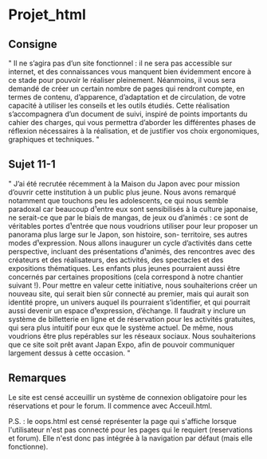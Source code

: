 # Projet_html

## Consigne ##
"
Il ne s’agira pas d’un site fonctionnel : il ne sera pas accessible sur internet, et des
connaissances vous manquent bien évidemment encore à ce stade pour pouvoir le réaliser
pleinement. Néanmoins, il vous sera demandé de créer un certain nombre de pages qui
rendront compte, en termes de contenu, d’apparence, d’adaptation et de circulation, de votre
capacité à utiliser les conseils et les outils étudiés.
Cette réalisation s’accompagnera d’un document de suivi, inspiré de points importants du
cahier des charges, qui vous permettra d’aborder les différentes phases de réflexion
nécessaires à la réalisation, et de justifier vos choix ergonomiques, graphiques et techniques.
"

## Sujet 11-1 ##
"
J’ai été recrutée récemment à la Maison du Japon avec pour mission d’ouvrir cette institution à
un public plus jeune. Nous avons remarqué notamment que touchons peu les adolescents, ce
qui nous semble paradoxal car beaucoup d¹entre eux sont sensibilisés à la culture japonaise, ne
serait-ce que par le biais de mangas, de jeux ou d’animés : ce sont de véritables portes d¹entrée
que nous voudrions utiliser pour leur proposer un panorama plus large sur le Japon, son
histoire, son- territoire, ses autres modes d¹expression. Nous allons inaugurer un cycle
d’activités dans cette perspective, incluant des présentations d¹animés, des rencontres avec des
créateurs et des réalisateurs, des activités, des spectacles et des expositions thématiques. Les
enfants plus jeunes pourraient aussi être concernés par certaines propositions (cela correspond
à notre chantier suivant !). Pour mettre en valeur cette initiative, nous souhaiterions créer un
nouveau site, qui serait bien sûr connecté au premier, mais qui aurait son identité propre, un
univers auquel ils pourraient s’identifier, et qui pourrait aussi devenir un espace d¹expression,
d’échange. Il faudrait y inclure un système de billetterie en ligne et de réservation pour les
activités gratuites, qui sera plus intuitif pour eux que le système actuel. De même, nous
voudrions être plus repérables sur les réseaux sociaux. Nous souhaiterions que ce site soit prêt
avant Japan Expo, afin de pouvoir communiquer largement dessus à cette occasion.
"


## Remarques ##

Le site est censé acceuillir un système de connexion obligatoire pour les réservations et pour le forum. Il commence avec Acceuil.html.



P.S. : le oops.html est censé représenter la page qui s'affiche lorsque l'utilisateur n'est pas connecté pour les pages qui le requiert (reservations et forum). Elle n'est donc pas intégrée à la navigation par défaut (mais elle fonctionne).
